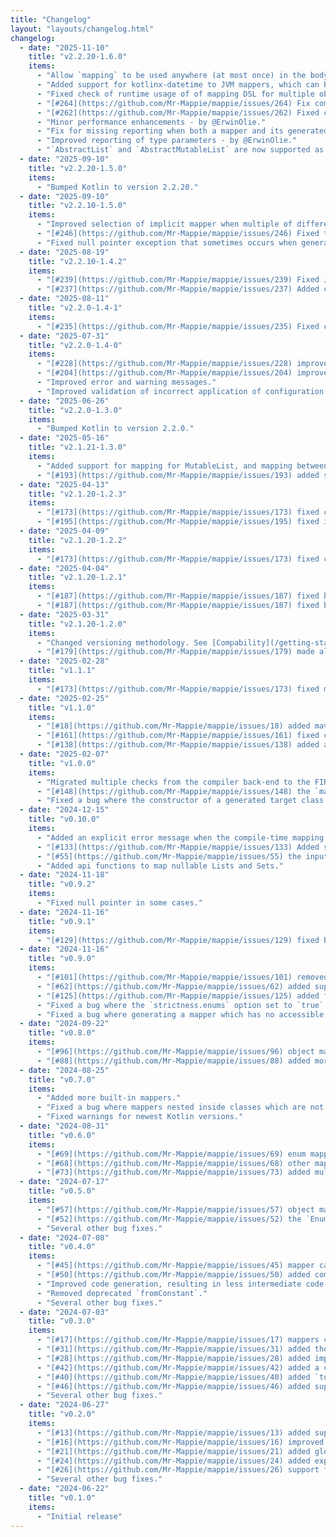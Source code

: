 ```yaml
---
title: "Changelog"
layout: "layouts/changelog.html"
changelog:
  - date: "2025-11-10"
    title: "v2.2.20-1.6.0"
    items:
      - "Allow `mapping` to be used anywhere (at most once) in the body of the map function."
      - "Added support for kotlinx-datetime to JVM mappers, which can be imported via a separate dependency."
      - "Fixed check of runtime usage of of mapping DSL for multiple object mappie."
      - "[#264](https://github.com/Mr-Mappie/mappie/issues/264) Fix compilation error with ObjectMappie5."
      - "[#262](https://github.com/Mr-Mappie/mappie/issues/262) Fixed compilation error when mapper inherits from more than a Mappie subclass."
      - "Minor performance enhancements - by @ErwinOlie."
      - "Fix for missing reporting when both a mapper and its generated mapper have issues - by @ErwinOlie."
      - "Improved reporting of type parameters - by @ErwinOlie."
      - "`AbstractList` and `AbstractMutableList` are now supported as source type for mapping to `List` - by @ErwinOlie."
  - date: "2025-09-10"
    title: "v2.2.20-1.5.0"
    items:
      - "Bumped Kotlin to version 2.2.20."
  - date: "2025-09-10"
    title: "v2.2.10-1.5.0"
    items:
      - "Improved selection of implicit mapper when multiple of different subtypes are available."
      - "[#246](https://github.com/Mr-Mappie/mappie/issues/246) Fixed type checking of platform types."
      - "Fixed null pointer exception that sometimes occurs when generating a mapper."
  - date: "2025-08-19"
    title: "v2.2.10-1.4.2"
    items:
      - "[#239](https://github.com/Mr-Mappie/mappie/issues/239) Fixed Java getter resolution when validating if the mapping is complete."
      - "[#237](https://github.com/Mr-Mappie/mappie/issues/237) Added compile time error when defining anonymous mappie objects."
  - date: "2025-08-11"
    title: "v2.2.0-1.4-1"
    items:
      - "[#235](https://github.com/Mr-Mappie/mappie/issues/235) Fixed compatibility with pre Java 14."
  - date: "2025-07-31"
    title: "v2.2.0-1.4-0"
    items:
      - "[#228](https://github.com/Mr-Mappie/mappie/issues/228) improved error message when null value is received in fromPropertyNotNull."
      - "[#204](https://github.com/Mr-Mappie/mappie/issues/204) improved support for Java records."
      - "Improved error and warning messages."
      - "Improved validation of incorrect application of configuration annotations."
  - date: "2025-06-26"
    title: "v2.2.0-1.3.0"
    items:
      - "Bumped Kotlin to version 2.2.0."
  - date: "2025-05-16"
    title: "v2.1.21-1.3.0"
    items:
      - "Added support for mapping for MutableList, and mapping between MutableList and List."
      - "[#193](https://github.com/Mr-Mappie/mappie/issues/193) added support for generating reports. See [Reporting](/getting-started/reporting) for more information."
  - date: "2025-04-13"
    title: "v2.1.20-1.2.3"
    items:
      - "[#173](https://github.com/Mr-Mappie/mappie/issues/173) fixed compilation error on multiplatform where the this receiver parameter was generated incorrectly."
      - "[#195](https://github.com/Mr-Mappie/mappie/issues/195) fixed issues with both generic sources and target."
  - date: "2025-04-09"
    title: "v2.1.20-1.2.2"
    items:
      - "[#173](https://github.com/Mr-Mappie/mappie/issues/173) fixed compilation error when calling generated functions other than map on multiplatform."
  - date: "2025-04-04"
    title: "v2.1.20-1.2.1"
    items:
      - "[#187](https://github.com/Mr-Mappie/mappie/issues/187) fixed bug with generic typed input parameter with upper bound."
      - "[#187](https://github.com/Mr-Mappie/mappie/issues/187) fixed bug where code is being generated for mappers which are a transitive subtype of a mappie class."
  - date: "2025-03-31"
    title: "v2.1.20-1.2.0"
    items:
      - "Changed versioning methodology. See [Compability](/getting-started/compatibility) for more information."
      - "[#179](https://github.com/Mr-Mappie/mappie/issues/179) made all mapping functions open."
  - date: "2025-02-28"
    title: "v1.1.1"
    items:
      - "[#173](https://github.com/Mr-Mappie/mappie/issues/173) fixed multiplatform class code-generation bug."
  - date: "2025-02-25"
    title: "v1.1.0"
    items:
      - "[#18](https://github.com/Mr-Mappie/mappie/issues/18) added maven plugin."
      - "[#161](https://github.com/Mr-Mappie/mappie/issues/161) fixed compilation on non-jvm platforms."
      - "[#138](https://github.com/Mr-Mappie/mappie/issues/138) added a clear error message when using ObjectMappie for enum types."
  - date: "2025-02-07"
    title: "v1.0.0"
    items:
      - "Migrated multiple checks from the compiler back-end to the FIR compiler front-end."
      - "[#148](https://github.com/Mr-Mappie/mappie/issues/148) the `mappie-api` dependency is now applied automatically."
      - "Fixed a bug where the constructor of a generated target class is not selected property."
  - date: "2024-12-15"
    title: "v0.10.0"
    items:
      - "Added an explicit error message when the compile-time mapping dsl is used during runtime."
      - "[#133](https://github.com/Mr-Mappie/mappie/issues/133) Added support for method references in fromExpression and transform."
      - "[#55](https://github.com/Mr-Mappie/mappie/issues/55) the input parameters themselves are now included in automatic resolving."
      - "Added api functions to map nullable Lists and Sets."
  - date: "2024-11-18"
    title: "v0.9.2"
    items:
      - "Fixed null pointer in some cases."
  - date: "2024-11-16"
    title: "v0.9.1"
    items:
      - "[#129](https://github.com/Mr-Mappie/mappie/issues/129) fixed bug where mappie will not run when the mappie-api comes in as a transitive dependency."
  - date: "2024-11-16"
    title: "v0.9.0"
    items:
      - "[#101](https://github.com/Mr-Mappie/mappie/issues/101) removed deprecated method 'parameter(String)'"
      - "[#62](https://github.com/Mr-Mappie/mappie/issues/62) added support for local mapper configuration via annotations."
      - "[#125](https://github.com/Mr-Mappie/mappie/issues/125) added fromPropertyNotNull which automatically applies requireNotNull."
      - "Fixed a bug where the `strictness.enums` option set to `true` possibly resulted in a compilation error."
      - "Fixed a bug where generating a mapper which has no accessible constructor resulted in an internal error instead of a nice error message."
  - date: "2024-09-22"
    title: "v0.8.0"
    items:
      - "[#96](https://github.com/Mr-Mappie/mappie/issues/96) object mappers can now be generated automatically."
      - "[#88](https://github.com/Mr-Mappie/mappie/issues/88) added more multiplatform targets."
  - date: "2024-08-25"
    title: "v0.7.0"
    items:
      - "Added more built-in mappers."
      - "Fixed a bug where mappers nested inside classes which are not a mapper are not generated."
      - "Fixed warnings for newest Kotlin versions."
  - date: "2024-08-31"
    title: "v0.6.0"
    items:
      - "[#69](https://github.com/Mr-Mappie/mappie/issues/69) enum mappers can now be generated automatically if source and target contain the same entries."
      - "[#68](https://github.com/Mr-Mappie/mappie/issues/68) other mappers are automatically resolved in mappings and applied using the via operator."
      - "[#73](https://github.com/Mr-Mappie/mappie/issues/73) added multiple built-in mappers."
  - date: "2024-07-17"
    title: "v0.5.0"
    items:
      - "[#57](https://github.com/Mr-Mappie/mappie/issues/57) object mappers can now use property setters."
      - "[#52](https://github.com/Mr-Mappie/mappie/issues/52) the `EnumMappie` target type does not have to be an enum, but can be any."
      - "Several other bug fixes."
  - date: "2024-07-08"
    title: "v0.4.0"
    items:
      - "[#45](https://github.com/Mr-Mappie/mappie/issues/45) mapper can now have multiple from parameters."
      - "[#50](https://github.com/Mr-Mappie/mappie/issues/50) added compatibility with Kotlin `1.9.24` and `2.0.20-Beta1`."
      - "Improved code generation, resulting in less intermediate code being generated."
      - "Removed deprecated `fromConstant`."
      - "Several other bug fixes."  
  - date: "2024-07-03"
    title: "v0.3.0"
    items:
      - "[#17](https://github.com/Mr-Mappie/mappie/issues/17) mappers can now be declared as inner declarations, instead of requiring them to be top-level."
      - "[#31](https://github.com/Mr-Mappie/mappie/issues/31) added the explicit mapping method `thrownByEnumEntry` to throw an exception as a result when mapping an enum entry."
      - "[#28](https://github.com/Mr-Mappie/mappie/issues/28) added implicit mapping inference of mappers with the same name but a different type, but a mapper for those types are defined."
      - "[#42](https://github.com/Mr-Mappie/mappie/issues/42) added a configuration option to disable resolving via default arguments."
      - "[#40](https://github.com/Mr-Mappie/mappie/issues/40) added `to` alias to refer to for target properties as an alternative to the fully written out `TO` type."
      - "[#46](https://github.com/Mr-Mappie/mappie/issues/46) added support for Java get methods."
      - "Several other bug fixes."
  - date: "2024-06-27"
    title: "v0.2.0"
    items:
      - "[#13](https://github.com/Mr-Mappie/mappie/issues/13) added support for declaring a mapper without an implementation of map."
      - "[#16](https://github.com/Mr-Mappie/mappie/issues/16) improved resolution of explicit parameter names."
      - "[#21](https://github.com/Mr-Mappie/mappie/issues/21) added global configuration option to report all warnings as errors."
      - "[#24](https://github.com/Mr-Mappie/mappie/issues/24) added explicit mapping `fromValue` as a replacement of the much more restricting `fromConstant`."
      - "[#26](https://github.com/Mr-Mappie/mappie/issues/26) support for selecting nested properties."
      - "Several other bug fixes."
  - date: "2024-06-22"
    title: "v0.1.0"
    items:
      - "Initial release"
---
```

